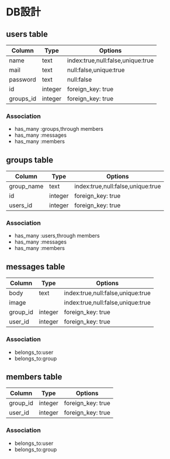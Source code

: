 
# DB設計

## users table
|Column|Type|Options|
|------|----|-------|
|name|text|index:true,null:false,unique:true|
|mail|text|null:false,unique:true|
|password|text|null:false|
|id|integer|foreign_key: true|
|groups_id|integer|foreign_key: true|

### Association
- has_many :groups,through members
- has_many :messages
- has_many :members

## groups table
|Column|Type|Options|
|------|----|-------|
|group_name|text|index:true,null:false,unique:true|
|id|integer|foreign_key: true|
|users_id|integer|foreign_key: true|

### Association
- has_many :users,through members
- has_many :messages
- has_many :members

## messages table
|Column|Type|Options|
|------|----|-------|
|body|text|index:true,null:false,unique:true|
|image||index:true,null:false,unique:true|
|group_id|integer|foreign_key: true|
|user_id|integer|foreign_key: true|

### Association
- belongs_to:user
- belongs_to:group

## members table
|Column|Type|Options|
|------|----|-------|
|group_id|integer|foreign_key: true|
|user_id|integer|foreign_key: true|

### Association
- belongs_to:user
- belongs_to:group